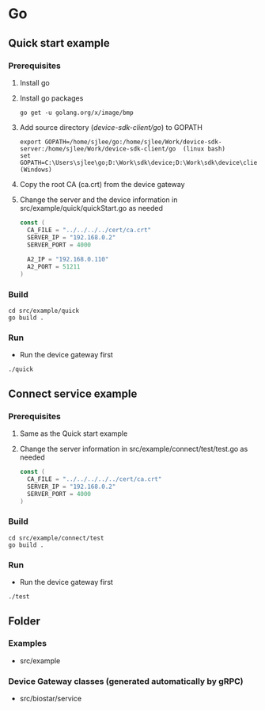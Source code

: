 # Go 

## Quick start example

### Prerequisites

1. Install go
2. Install go packages
   ```
   go get -u golang.org/x/image/bmp
   ```
3. Add source directory (_device-sdk-client/go_) to GOPATH
   ```
   export GOPATH=/home/sjlee/go:/home/sjlee/Work/device-sdk-server:/home/sjlee/Work/device-sdk-client/go  (linux bash)
   set GOPATH=C:\Users\sjlee\go;D:\Work\sdk\device;D:\Work\sdk\device\client\go (Windows)
   ```
4. Copy the root CA (ca.crt) from the device gateway
5. Change the server and the device information in src/example/quick/quickStart.go as needed
   
    ```go
    const (
      CA_FILE = "../../../../cert/ca.crt"
      SERVER_IP = "192.168.0.2"
      SERVER_PORT = 4000
      
      A2_IP = "192.168.0.110"
      A2_PORT = 51211
    )
    ```

### Build

```
cd src/example/quick
go build .
```

### Run

* Run the device gateway first

```
./quick
```

## Connect service example

### Prerequisites

1. Same as the Quick start example
2. Change the server information in src/example/connect/test/test.go as needed
   
    ```go
    const (
      CA_FILE = "../../../../../cert/ca.crt"
      SERVER_IP = "192.168.0.2"
      SERVER_PORT = 4000
    )
    ```

### Build

```
cd src/example/connect/test
go build .
```

### Run

* Run the device gateway first

```
./test
```


## Folder

### Examples

* src/example

### Device Gateway classes (generated automatically by gRPC)

* src/biostar/service



